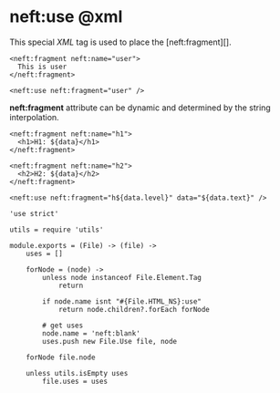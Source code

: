 neft:use @xml
========

This special *XML* tag is used to place the [neft:fragment][].

```
<neft:fragment neft:name="user">
  This is user
</neft:fragment>

<neft:use neft:fragment="user" />
```

**neft:fragment** attribute can be dynamic and determined by the string interpolation.

```
<neft:fragment neft:name="h1">
  <h1>H1: ${data}</h1>
</neft:fragment>

<neft:fragment neft:name="h2">
  <h2>H2: ${data}</h2>
</neft:fragment>

<neft:use neft:fragment="h${data.level}" data="${data.text}" />
```

	'use strict'

	utils = require 'utils'

	module.exports = (File) -> (file) ->
		uses = []

		forNode = (node) ->
			unless node instanceof File.Element.Tag
				return

			if node.name isnt "#{File.HTML_NS}:use"
				return node.children?.forEach forNode

			# get uses
			node.name = 'neft:blank'
			uses.push new File.Use file, node

		forNode file.node

		unless utils.isEmpty uses
			file.uses = uses

